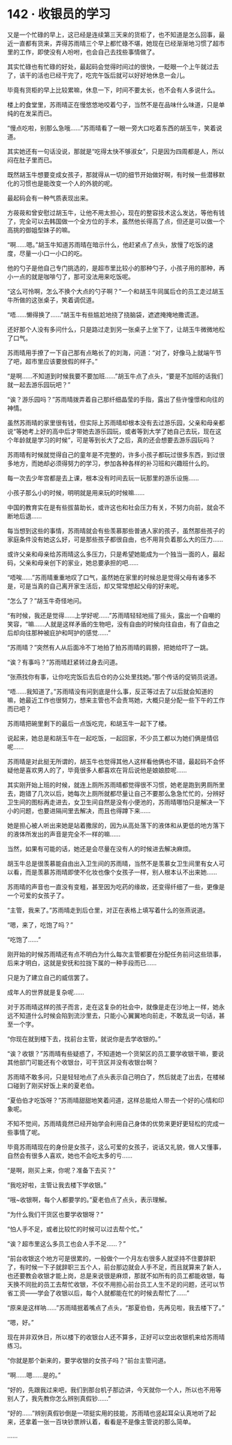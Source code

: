 # 142 · 收银员的学习

又是一个忙碌的早上，这已经是连续第三天来的货柜了，也不知道是怎么回事，最近一直都有货来，弄得苏雨晴三个早上都忙碌不堪，她现在已经渐渐地习惯了超市里的工作，即使没有人吩咐，也会自己去找些事情做了。

其实忙碌也有忙碌的好处，最起码会觉得时间过的很快，一眨眼一个上午就过去了，该干的活也已经干完了，吃完午饭后就可以好好地休息一会儿。

毕竟有货柜的早上比较累嘛，休息一下，时间不要太长，也不会有人多说什么。

楼上的食堂里，苏雨晴正在慢悠悠地咬着勺子，当然不是在品味什么味道，只是单纯的在发呆而已。

“慢点吃啦，别那么急哦……”苏雨晴看了一眼一旁大口吃着东西的胡玉牛，笑着说道。

其实她还有一句话没说，那就是“吃得太快不够淑女”，只是因为四周都是人，所以闷在肚子里而已。

既然胡玉牛想要变成女孩子，那就得从一切的细节开始做好啊，有时候一些潜移默化的习惯也是能改变一个人的外貌的呢。

最起码会有一种气质表现出来。

方莜莜和曾安慰过胡玉牛，让他不用太担心，现在的整容技术这么发达，等他有钱了，完全可以去韩国做一个全方位的手术，虽然他长得高了点，但还是可以做一个高挑的御姐型妹子的嘛。

“啊……嗯。”胡玉牛知道苏雨晴在暗示什么，他赶紧点了点头，放慢了吃饭的速度，尽量一小口一小口的吃。

他的勺子是他自己专门挑选的，是超市里比较小的那种勺子，小孩子用的那种，再小一点的就是咖啡勺了，那可没法用来吃饭呢。

“这么可怜啊，怎么不换个大点的勺子啊？”一个和胡玉牛同属后仓的员工走过胡玉牛所做的这张桌子，笑着调侃道。

“唔……懒得换了……”胡玉牛有些尴尬地挠了挠脑袋，遮遮掩掩地撒谎道。

还好那个人没有多问什么，只是路过走到另一张桌子上坐下了，让胡玉牛微微地松了口气。

苏雨晴用手撩了一下自己那有点略长了的刘海，问道：“对了，好像马上就端午节了吧，超市里应该要放假的样子。”

“是啊……不知道到时候我要不要加班……”胡玉牛点了点头，“要是不加班的话我们就一起去游乐园玩吧？”

“诶？游乐园吗？”苏雨晴拨弄着自己那纤细晶莹的手指，露出了些许憧憬和向往的神情。

虽然苏雨晴的家里很有钱，但实际上苏雨晴却根本没有去过游乐园，父亲和母亲都说“等她考上好的高中后才带她去游乐园玩，或者等到大学了她自己去玩，现在这个年龄就是学习的时候”，可是等到长大了之后，真的还会想要去游乐园玩吗？

苏雨晴有时候就觉得自己的童年是不完整的，许多小孩子都玩过很多东西，到过很多地方，而她却必须得努力的学习，参加各种各样的补习班和兴趣班什么的。

每一次去少年宫都是去上课，根本没有时间去玩一玩那里的游乐设施……

小孩子那么小的时候，明明就是用来玩的时候嘛……

中国的教育实在是有些拔苗助长，或许这也和社会压力有关，不努力向前，就会不断地后退……

每当想到这些的事情，苏雨晴就会有些羡慕那些普通人家的孩子，虽然那些孩子的家庭条件没有她这么好，可是那些孩子都很自由，也不用背负着那么大的压力……

或许父亲和母亲给苏雨晴这么多压力，只是希望她能成为一个独当一面的人，最起码，父亲和母亲创下的家业，她总要承担的吧……

“唔唉……”苏雨晴重重地叹了口气，虽然她在家里的时候总是觉得父母有诸多不是，可是当真的自己离开家生活后，却又常常想起父母的好来呢。

“怎么了？”胡玉牛奇怪地问。

“有时候，我还是觉得……上学好呢……”苏雨晴轻轻地摇了摇头，露出一个自嘲的笑容，“嘛……人就是这样矛盾的生物吧，没有自由的时候向往自由，有了自由之后却向往那种被庇护和呵护的感觉……”

“苏雨晴？”突然有人从后面冷不丁地拍了拍苏雨晴的肩膀，把她给吓了一跳。

“诶？有事吗？”苏雨晴赶紧转过身去问道。

“张燕找你有事，让你吃完饭后去后仓的办公处里找她。”那个传话的促销员说道。

“唔……我知道了。”苏雨晴没有问到底是什么事，反正等过去了以后就会知道的嘛，她最近工作也很努力，想来主管也不会责骂她，大概只是分配一些下午的工作而已吧？

苏雨晴把碗里剩下的最后一点饭吃完，和胡玉牛一起下了楼。

说起来，她总是和胡玉牛在一起吃饭，一起回家，不少员工都以为她们俩是情侣呢……

苏雨晴是对此挺无所谓的，胡玉牛也觉得其他人这样看他俩也不错，最起码不会怀疑他是喜欢男人的了，毕竟很多人都喜欢在背后说他是娘娘腔呢……

其实刚开始上班的时候，就连上厕所苏雨晴都觉得很不习惯，她老是跑到男厕所里去，跑错了几次以后，她每次上厕所就都尽量让自己不要那么急急忙忙的，分辨好卫生间的图标再走进去，女卫生间自然是没有小便池的，苏雨晴哪怕只是解决一下小的问题，也要进隔间里去解决，而且也得蹲下来……

她是担心被人听出来她是站着撒尿的，因为从高处落下的液体和从更低的地方落下的液体所发出的声音是完全不一样的嘛……

当然，如果有可能的话，她还是会尽量在没有人的时候进去解决麻烦。

胡玉牛总是很羡慕能自由出入卫生间的苏雨晴，当然不是羡慕女卫生间里有女人可以看，而是羡慕苏雨晴即使不化妆也像个女孩子一样，别人根本认不出来她……

苏雨晴的声音也一直没有变粗，甚至因为吃药的缘故，还变得纤细了一些，更像是一个可爱的女孩子了。

“主管，我来了。”苏雨晴走到后仓里，对正在表格上填写着什么的张燕说道。

“嗯，来了，吃饱了吗？”

“吃饱了……”

刚开始的时候苏雨晴还有点不明白为什么每次主管都要在分配任务前问这些琐事，后来才明白，这就是安抚和拉拢下属的一种手段而已……

只是为了建立自己的威信罢了。

成年人的世界就是复杂呢……

对于苏雨晴这样的孩子而言，走在这复杂的社会中，就像是走在沙地上一样，她永远不知道什么时候会陷到流沙里去，只能小心翼翼地向前走，不敢乱说一句话，甚至一个字。

“你现在就到楼下去，找前台主管，就说你是去学收银的。”

“诶？收银？”苏雨晴有些疑惑了，不知道她一个货架区的员工要学收银干嘛，要说其他部门可能还有个收银台，可干货区并没有收银台啊？

苏雨晴不敢多问，只是轻轻地点了点头表示自己明白了，然后就走了出去，在楼梯口碰到了刚买好饭上来的夏老伯。

“夏伯伯才吃饭呀？”苏雨晴甜甜地笑着问道，这样总能给人带去一个好的心情和印象呢。

不知不觉间，苏雨晴竟然已经开始学会利用自己身体的优势来更好更轻松的完成一些事情了呢。

毕竟苏雨晴现在的身份是女孩子，这么可爱的女孩子，说话又礼貌，做人又懂事，自然会有很多人喜欢，她也不会吃太多的亏……

“是啊，刚买上来，你呢？准备下去买？”

“我吃好啦，主管让我去楼下学收银。”

“哦~收银啊，每个人都要学的。”夏老伯点了点头，表示理解。

“为什么我们干货区也要学收银呀？”

“怕人手不足，或者比较忙的时候可以过去帮个忙。”

“诶？超市里这么多员工也会人手不足……？”

“前台收银这个地方可是很累的，一般做个一个月左右很多人就坚持不住要辞职了，有时候一下子就辞职三五个人，前台那边就会人手不足，而且就算来了新人，也还要教会收银才能上岗，总是来说很是麻烦，那就不如所有的员工都能收银，每天换不同批的员工去帮忙收银，不仅不用担心前台员工人生不足的问题，还可以节省工资——学会了收银以后，每个人就都能在忙的时候去帮忙了……”

“原来是这样呐……”苏雨晴抿着嘴点了点头，“那夏伯伯，先再见啦，我去楼下了。”

“嗯，好。”

现在并非双休日，所以楼下的收银台人还不算多，正好可以空出收银机来给苏雨晴练习。

“你就是那个新来的，要学收银的女孩子吗？”前台主管问道。

“啊……嗯……是的。”

“好的，先跟我过来吧，我们到那台机子那边讲，今天就你一个人，所以也不用等别人了，我先教你怎么辨别真假钞……”

“好的……”辨别真假钞倒是一项挺实用的技能，苏雨晴也竖起耳朵认真地听了起来，还拿着一张一百块钞票辨认着，看看是不是像主管说的那么简单。

……
